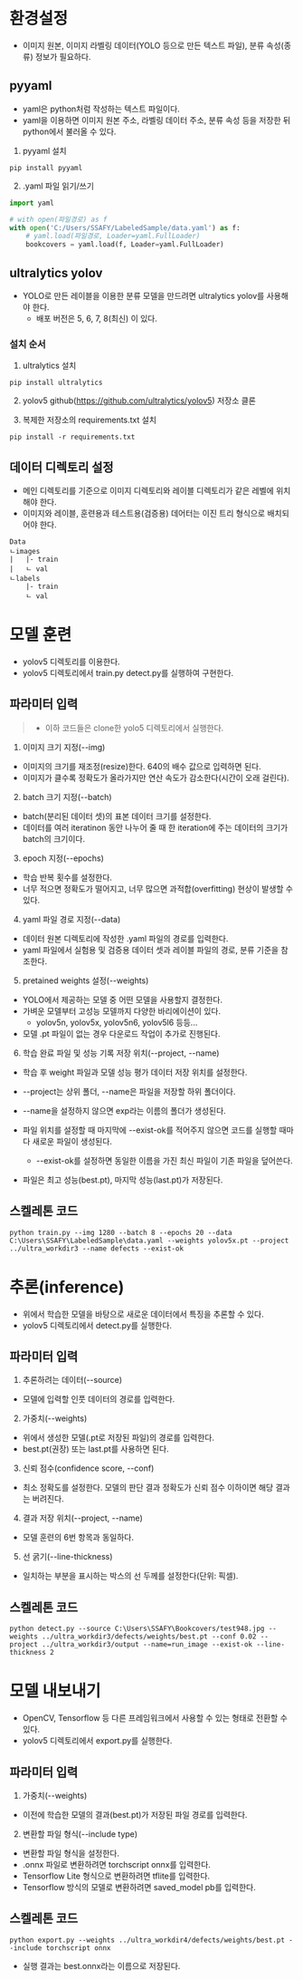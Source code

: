 # 환경설정

- 이미지 원본, 이미지 라벨링 데이터(YOLO 등으로 만든 텍스트 파일), 분류 속성(종류) 정보가 필요하다.

## pyyaml

- yaml은 python처럼 작성하는 텍스트 파일이다.
- yaml을 이용하면 이미지 원본 주소, 라벨링 데이터 주소, 분류 속성 등을 저장한 뒤 python에서 불러올 수 있다.

1. pyyaml 설치

```
pip install pyyaml
```

2. .yaml 파일 읽기/쓰기

```py
import yaml

# with open(파일경로) as f
with open('C:/Users/SSAFY/LabeledSample/data.yaml') as f:
    # yaml.load(파일경로, Loader=yaml.FullLoader)
    bookcovers = yaml.load(f, Loader=yaml.FullLoader)
```

## ultralytics yolov

- YOLO로 만든 레이블을 이용한 분류 모델을 만드려면 ultralytics yolov를 사용해야 한다.
  - 배포 버전은 5, 6, 7, 8(최신) 이 있다.

### 설치 순서

1. ultralytics 설치

```
pip install ultralytics
```

2. yolov5 github(https://github.com/ultralytics/yolov5) 저장소 클론

3. 복제한 저장소의 requirements.txt 설치

```
pip install -r requirements.txt
```

## 데이터 디렉토리 설정

- 메인 디렉토리를 기준으로 이미지 디렉토리와 레이블 디렉토리가 같은 레벨에 위치해야 한다.
- 이미지와 레이블, 훈련용과 테스트용(검증용) 데어터는 이진 트리 형식으로 배치되어야 한다.

```
Data
ㄴimages
|   |- train
|   ㄴ val
ㄴlabels
    |- train
    ㄴ val
```

# 모델 훈련

- yolov5 디렉토리를 이용한다.
- yolov5 디렉토리에서 train.py detect.py를 실행하여 구현한다.

## 파라미터 입력

> - 이하 코드들은 clone한 yolo5 디렉토리에서 실행한다.

1. 이미지 크기 지정(--img)

- 이미지의 크기를 재조정(resize)한다. 640의 배수 값으로 입력하면 된다.
- 이미지가 클수록 정확도가 올라가지만 연산 속도가 감소한다(시간이 오래 걸린다).

2. batch 크기 지정(--batch)

- batch(분리된 데이터 셋)의 표본 데이터 크기를 설정한다.
- 데이터를 여러 iteratinon 동안 나누어 줄 때 한 iteration에 주는 데이터의 크기가 batch의 크기이다.

3. epoch 지정(--epochs)

- 학습 반복 횟수를 설정한다.
- 너무 적으면 정확도가 떨어지고, 너무 많으면 과적합(overfitting) 현상이 발생할 수 있다.

4. yaml 파일 경로 지정(--data)

- 데이터 원본 디렉토리에 작성한 .yaml 파일의 경로를 입력한다.
- yaml 파일에서 실험용 및 검증용 데이터 셋과 레이블 파일의 경로, 분류 기준을 참조한다.

5. pretained weights 설정(--weights)

- YOLO에서 제공하는 모델 중 어떤 모델을 사용할지 결정한다.
- 가벼운 모델부터 고성능 모델까지 다양한 바리에이션이 있다.
  - yolov5n, yolov5x, yolov5n6, yolov5l6 등등...
- 모델 .pt 파일이 없는 경우 다운로드 작업이 추가로 진행된다.

6. 학습 완료 파일 및 성능 기록 저장 위치(--project, --name)

- 학습 후 weight 파일과 모델 성능 평가 데이터 저장 위치를 설정한다.
- --project는 상위 폴더, --name은 파일을 저장할 하위 폴더이다.
- --name을 설정하지 않으면 exp라는 이름의 폴더가 생성된다.
- 파일 위치를 설정할 때 마지막에 --exist-ok를 적어주지 않으면 코드를 실행할 때마다 새로운 파일이 생성된다.

  - --exist-ok를 설정하면 동일한 이름을 가진 최신 파일이 기존 파일을 덮어쓴다.

- 파일은 최고 성능(best.pt), 마지막 성능(last.pt)가 저장된다.

## 스켈레톤 코드

```
python train.py --img 1280 --batch 8 --epochs 20 --data C:\Users\SSAFY\LabeledSample\data.yaml --weights yolov5x.pt --project ../ultra_workdir3 --name defects --exist-ok
```

# 추론(inference)

- 위에서 학습한 모델을 바탕으로 새로운 데이터에서 특징을 추론할 수 있다.
- yolov5 디렉토리에서 detect.py를 실행한다.

## 파라미터 입력

1. 추론하려는 데이터(--source)

- 모델에 입력할 인풋 데이터의 경로를 입력한다.

2. 가중치(--weights)

- 위에서 생성한 모델(.pt로 저장된 파일)의 경로를 입력한다.
- best.pt(권장) 또는 last.pt를 사용하면 된다.

3. 신뢰 점수(confidence score, --conf)

- 최소 정확도를 설정한다. 모델의 판단 결과 정확도가 신뢰 점수 이하이면 해당 결과는 버려진다.

4. 결과 저장 위치(--project, --name)

- 모델 훈련의 6번 항목과 동일하다.

5. 선 굵기(--line-thickness)

- 일치하는 부분을 표시하는 박스의 선 두께를 설정한다(단위: 픽셀).

## 스켈레톤 코드

```
python detect.py --source C:\Users\SSAFY\Bookcovers/test948.jpg --weights ../ultra_workdir3/defects/weights/best.pt --conf 0.02 --project ../ultra_workdir3/output --name=run_image --exist-ok --line-thickness 2
```

# 모델 내보내기

- OpenCV, Tensorflow 등 다른 프레임워크에서 사용할 수 있는 형태로 전환할 수 있다.
- yolov5 디렉토리에서 export.py를 실행한다.

## 파라미터 입력

1. 가중치(--weights)

- 이전에 학습한 모델의 결과(best.pt)가 저장된 파일 경로를 입력한다.

2. 변환할 파일 형식(--include type)

- 변환할 파일 형식을 설정한다.
- .onnx 파일로 변환하려면 torchscript onnx를 입력한다.
- Tensorflow Lite 형식으로 변환하려면 tflite를 입력한다.
- Tensorflow 방식의 모델로 변환하려면 saved_model pb를 입력한다.

## 스켈레톤 코드

```
python export.py --weights ../ultra_workdir4/defects/weights/best.pt --include torchscript onnx
```

- 실행 결과는 best.onnx라는 이름으로 저장된다.
